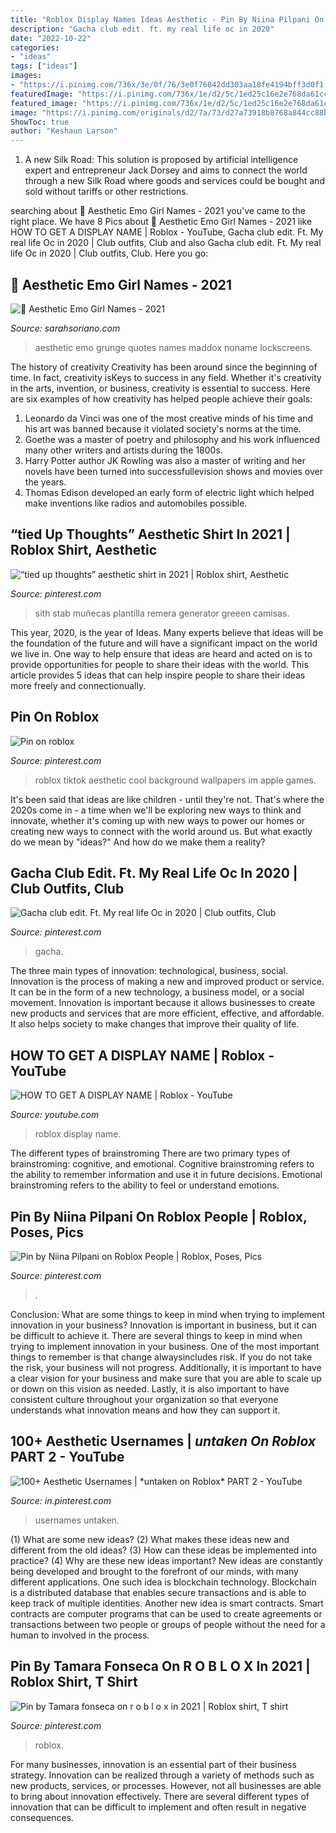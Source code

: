 ```yaml
---
title: "Roblox Display Names Ideas Aesthetic - Pin By Niina Pilpani On Roblox People"
description: "Gacha club edit. ft. my real life oc in 2020"
date: "2022-10-22"
categories:
- "ideas"
tags: ["ideas"]
images:
- "https://i.pinimg.com/736x/3e/0f/76/3e0f76842dd303aa18fe4194bff3d0f1.jpg"
featuredImage: "https://i.pinimg.com/736x/1e/d2/5c/1ed25c16e2e768da61cc583cff115162.jpg"
featured_image: "https://i.pinimg.com/736x/1e/d2/5c/1ed25c16e2e768da61cc583cff115162.jpg"
image: "https://i.pinimg.com/originals/d2/7a/73/d27a73918b8768a844cc88bd559c863f.png"
ShowToc: true
author: "Keshaun Larson"
---
```



1. A new Silk Road: This solution is proposed by artificial intelligence expert and entrepreneur Jack Dorsey and aims to connect the world through a new Silk Road where goods and services could be bought and sold without tariffs or other restrictions.

	

		
searching about 🖤 Aesthetic Emo Girl Names - 2021 you've came to the right place. We have 8 Pics about 🖤 Aesthetic Emo Girl Names - 2021 like HOW TO GET A DISPLAY NAME | Roblox - YouTube, Gacha club edit. Ft. My real life Oc in 2020 | Club outfits, Club and also Gacha club edit. Ft. My real life Oc in 2020 | Club outfits, Club. Here you go:
		
    
## 🖤 Aesthetic Emo Girl Names - 2021

<img loading=lazy src="https://i.pinimg.com/originals/d2/7a/73/d27a73918b8768a844cc88bd559c863f.png" onerror="this.onerror=null;this.src='https://tse3.mm.bing.net/th?id=OIP.yYlYmjPvBsVUJTB4FoSH5AHaNJ&amp;pid=15.1';" alt="🖤 Aesthetic Emo Girl Names - 2021">

_Source: sarahsoriano.com_

>aesthetic emo grunge quotes names maddox noname lockscreens. 

	

The history of creativity
Creativity has been around since the beginning of time. In fact, creativity isKeys to success in any field. Whether it's creativity in the arts, invention, or business, creativity is essential to success. Here are six examples of how creativity has helped people achieve their goals: 
1. Leonardo da Vinci was one of the most creative minds of his time and his art was banned because it violated society's norms at the time. 
2. Goethe was a master of poetry and philosophy and his work influenced many other writers and artists during the 1800s. 
3. Harry Potter author JK Rowling was also a master of writing and her novels have been turned into successfullevision shows and movies over the years. 
4. Thomas Edison developed an early form of electric light which helped make inventions like radios and automobiles possible. 

    
## “tied Up Thoughts” Aesthetic Shirt In 2021 | Roblox Shirt, Aesthetic

<img loading=lazy src="https://i.pinimg.com/736x/7a/26/4e/7a264e854397c8b80371f14c4d03f427.jpg" onerror="this.onerror=null;this.src='https://tse1.mm.bing.net/th?id=OIP.r0_NVP6DSmf7-4dXGlINFgHaHE&amp;pid=15.1';" alt="“tied up thoughts” aesthetic shirt in 2021 | Roblox shirt, Aesthetic">

_Source: pinterest.com_

>sith stab muñecas plantilla remera generator greeen camisas. 

	

This year, 2020, is the year of Ideas. Many experts believe that ideas will be the foundation of the future and will have a significant impact on the world we live in. One way to help ensure that ideas are heard and acted on is to provide opportunities for people to share their ideas with the world. This article provides 5 ideas that can help inspire people to share their ideas more freely and connectionually.

    
## Pin On Roblox

<img loading=lazy src="https://i.pinimg.com/736x/1e/d2/5c/1ed25c16e2e768da61cc583cff115162.jpg" onerror="this.onerror=null;this.src='https://tse3.mm.bing.net/th?id=OIP.ojkWjDR3CJk9SfywyDcZawHaHa&amp;pid=15.1';" alt="Pin on roblox">

_Source: pinterest.com_

>roblox tiktok aesthetic cool background wallpapers im apple games. 

	

It's been said that ideas are like children - until they're not. That's where the 2020s come in - a time when we'll be exploring new ways to think and innovate, whether it's coming up with new ways to power our homes or creating new ways to connect with the world around us. But what exactly do we mean by "ideas?" And how do we make them a reality?

    
## Gacha Club Edit. Ft. My Real Life Oc In 2020 | Club Outfits, Club

<img loading=lazy src="https://i.pinimg.com/736x/3e/0f/76/3e0f76842dd303aa18fe4194bff3d0f1.jpg" onerror="this.onerror=null;this.src='https://tse2.mm.bing.net/th?id=OIP._QtHmNjGJ7grgJ6JjRO8VAHaEH&amp;pid=15.1';" alt="Gacha club edit. Ft. My real life Oc in 2020 | Club outfits, Club">

_Source: pinterest.com_

>gacha. 

	

The three main types of innovation: technological, business, social.
Innovation is the process of making a new and improved product or service. It can be in the form of a new technology, a business model, or a social movement. Innovation is important because it allows businesses to create new products and services that are more efficient, effective, and affordable. It also helps society to make changes that improve their quality of life.

    
## HOW TO GET A DISPLAY NAME | Roblox - YouTube

<img loading=lazy src="https://i.ytimg.com/vi/nhsg__UCDbg/hqdefault.jpg" onerror="this.onerror=null;this.src='https://tse1.mm.bing.net/th?id=OIP.4zTecsooIGF7SBudpccZqAHaFj&amp;pid=15.1';" alt="HOW TO GET A DISPLAY NAME | Roblox - YouTube">

_Source: youtube.com_

>roblox display name. 

	

The different types of brainstroming
There are two primary types of brainstroming: cognitive, and emotional. Cognitive brainstroming refers to the ability to remember information and use it in future decisions. Emotional brainstroming refers to the ability to feel or understand emotions.

    
## Pin By Niina Pilpani On Roblox People | Roblox, Poses, Pics

<img loading=lazy src="https://i.pinimg.com/736x/fc/da/44/fcda44a1db281be6e365d03948bfd959.jpg" onerror="this.onerror=null;this.src='https://tse2.mm.bing.net/th?id=OIP.jKrStpjlpR97b2ha8V-nbQHaHc&amp;pid=15.1';" alt="Pin by Niina Pilpani on Roblox People | Roblox, Poses, Pics">

_Source: pinterest.com_

>. 

	

Conclusion: What are some things to keep in mind when trying to implement innovation in your business?
Innovation is important in business, but it can be difficult to achieve it. There are several things to keep in mind when trying to implement innovation in your business. One of the most important things to remember is that change alwaysincludes risk. If you do not take the risk, your business will not progress. Additionally, it is important to have a clear vision for your business and make sure that you are able to scale up or down on this vision as needed. Lastly, it is also important to have consistent culture throughout your organization so that everyone understands what innovation means and how they can support it.

    
## 100+ Aesthetic Usernames | *untaken On Roblox* PART 2 - YouTube

<img loading=lazy src="https://i.pinimg.com/736x/94/5d/5a/945d5a62493b7c8eabd1d6ef77160960.jpg" onerror="this.onerror=null;this.src='https://tse2.mm.bing.net/th?id=OIP.Vz0-fPJimWAuV7A9e7WH-QHaFj&amp;pid=15.1';" alt="100+ Aesthetic Usernames | *untaken on Roblox* PART 2 - YouTube">

_Source: in.pinterest.com_

>usernames untaken. 

	

(1) What are some new ideas? (2) What makes these ideas new and different from the old ideas? (3) How can these ideas be implemented into practice? (4) Why are these new ideas important?
New ideas are constantly being developed and brought to the forefront of our minds, with many different applications. One such idea is blockchain technology. Blockchain is a distributed database that enables secure transactions and is able to keep track of multiple identities. Another new idea is smart contracts. Smart contracts are computer programs that can be used to create agreements or transactions between two people or groups of people without the need for a human to involved in the process.

    
## Pin By Tamara Fonseca On R O B L O X In 2021 | Roblox Shirt, T Shirt

<img loading=lazy src="https://i.pinimg.com/736x/cb/ba/27/cbba27affa36319ff5daffdb7c5a657c.jpg" onerror="this.onerror=null;this.src='https://tse1.mm.bing.net/th?id=OIP.RWaU8t8wiVrbijPx2VlzOgHaHE&amp;pid=15.1';" alt="Pin by Tamara fonseca on r o b l o x in 2021 | Roblox shirt, T shirt">

_Source: pinterest.com_

>roblox. 

	

For many businesses, innovation is an essential part of their business strategy. Innovation can be realized through a variety of methods such as new products, services, or processes. However, not all businesses are able to bring about innovation effectively. There are several different types of innovation that can be difficult to implement and often result in negative consequences.

